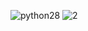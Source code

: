 ![python28](https://user-images.githubusercontent.com/93447964/160298309-109a20e2-e768-47ac-a81f-71c6a1c4747a.png)
![2](https://user-images.githubusercontent.com/93447964/160298313-53a816f2-fc45-4fd0-997a-69473ddf5df5.png)
